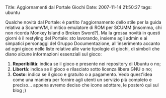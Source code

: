 Title: Aggiornamenti dal Portale Giochi
Date:  2007-11-14 21:50:27
tags: ubuntu

Qualche novità dal Portale: è partito l'aggiornamento dello stile
per la guida relativa a ScummVM, il mitico emulatore di ROM per SCUMM
(insomma, chi non ricorda Monkey Island o Broken Sword?). Ma la grossa novità
in questi giorni è il restyling del Portale: sto lavorando, insieme agli admin
e ai simpatici personaggi del Gruppo Documentazione, all'inserimento accanto
ad ogni gioco nelle liste relative alle varie tipologie di giochi, di simboli
che diano alcune informazioni essenziali sul gioco:  

1. **Reperibilità**: indica se il gioco e presente nei repository di Ubuntu o no;  
2. **Libertà**: indica se il gioco e rilasciato sotto licenza libera GNU o no;  
3. **Costo**: indica se il gioco e gratuito o a pagamento. Vedo quest'idea come una maniera per fornire agli utenti un servizio più completo e preciso... appena avremo deciso che icone adottare, le posterò qui sul blog ;)  
